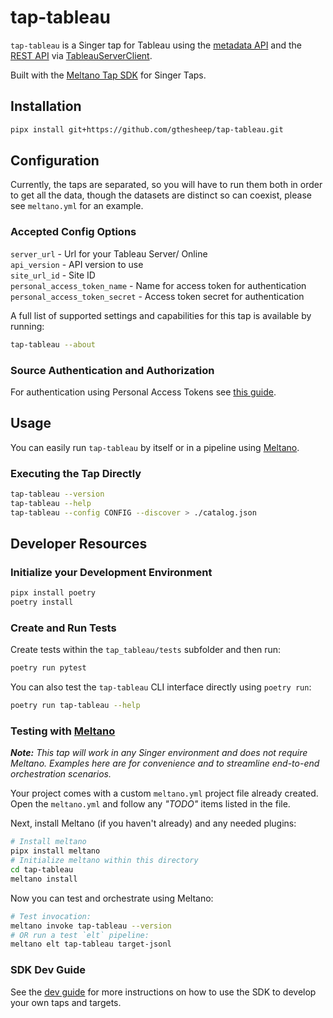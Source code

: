 # tap-tableau

`tap-tableau` is a Singer tap for Tableau using the [metadata API](https://help.tableau.com/current/api/metadata_api/en-us/index.html)
and the [REST API](https://help.tableau.com/current/api/rest_api/en-us/REST/rest_api.htm) via [TableauServerClient](https://tableau.github.io/server-client-python/).

Built with the [Meltano Tap SDK](https://sdk.meltano.com) for Singer Taps.

## Installation

```bash
pipx install git+https://github.com/gthesheep/tap-tableau.git
```

## Configuration

Currently, the taps are separated, so you will have to run them both in order to get all the data, though the
datasets are distinct so can coexist, please see `meltano.yml` for an example.  

### Accepted Config Options

`server_url` - Url for your Tableau Server/ Online  
`api_version` - API version to use  
`site_url_id` - Site ID  
`personal_access_token_name` - Name for access token for authentication  
`personal_access_token_secret` - Access token secret for authentication  

A full list of supported settings and capabilities for this
tap is available by running:

```bash
tap-tableau --about
```

### Source Authentication and Authorization

For authentication using Personal Access Tokens see [this guide](https://help.tableau.com/current/api/rest_api/en-us/REST/rest_api_concepts_auth.htm#make-a-sign-in-request-with-a-personal-access-token).

## Usage

You can easily run `tap-tableau` by itself or in a pipeline using [Meltano](https://meltano.com/).

### Executing the Tap Directly

```bash
tap-tableau --version
tap-tableau --help
tap-tableau --config CONFIG --discover > ./catalog.json
```

## Developer Resources

### Initialize your Development Environment

```bash
pipx install poetry
poetry install
```

### Create and Run Tests

Create tests within the `tap_tableau/tests` subfolder and
  then run:

```bash
poetry run pytest
```

You can also test the `tap-tableau` CLI interface directly using `poetry run`:

```bash
poetry run tap-tableau --help
```

### Testing with [Meltano](https://www.meltano.com)

_**Note:** This tap will work in any Singer environment and does not require Meltano.
Examples here are for convenience and to streamline end-to-end orchestration scenarios._

Your project comes with a custom `meltano.yml` project file already created. Open the `meltano.yml` and follow any _"TODO"_ items listed in
the file.

Next, install Meltano (if you haven't already) and any needed plugins:

```bash
# Install meltano
pipx install meltano
# Initialize meltano within this directory
cd tap-tableau
meltano install
```

Now you can test and orchestrate using Meltano:

```bash
# Test invocation:
meltano invoke tap-tableau --version
# OR run a test `elt` pipeline:
meltano elt tap-tableau target-jsonl
```

### SDK Dev Guide

See the [dev guide](https://sdk.meltano.com/en/latest/dev_guide.html) for more instructions on how to use the SDK to 
develop your own taps and targets.
